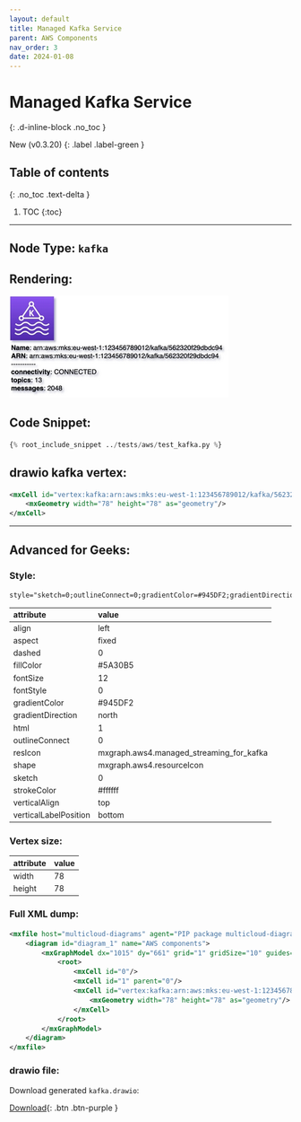 ```yaml
---
layout: default
title: Managed Kafka Service
parent: AWS Components
nav_order: 3
date: 2024-01-08
---
```


# Managed Kafka Service
{: .d-inline-block .no_toc }

New (v0.3.20)
{: .label .label-green }

## Table of contents
{: .no_toc .text-delta }

1. TOC
{:toc}

---


## Node Type: ``kafka``

## Rendering:

![lambda](output/jpg/kafka.jpg)

## Code Snippet:

```python
{% root_include_snippet ../tests/aws/test_kafka.py %}
```

## drawio kafka vertex:

```xml
<mxCell id="vertex:kafka:arn:aws:mks:eu-west-1:123456789012/kafka/562320f29dbdc94" parent="1" vertex="1">
    <mxGeometry width="78" height="78" as="geometry"/>
</mxCell>
```
---

## Advanced for Geeks:

### Style:
```html
style="sketch=0;outlineConnect=0;gradientColor=#945DF2;gradientDirection=north;fillColor=#5A30B5;strokeColor=#ffffff;dashed=0;verticalLabelPosition=bottom;verticalAlign=top;align=left;html=1;fontSize=12;fontStyle=0;aspect=fixed;shape=mxgraph.aws4.resourceIcon;resIcon=mxgraph.aws4.managed_streaming_for_kafka;"
```

| attribute | value |
|:----------|:------|
|align| left |
|aspect| fixed |
|dashed| 0 |
|fillColor| #5A30B5 |
|fontSize| 12 |
|fontStyle| 0 |
|gradientColor| #945DF2 |
|gradientDirection| north |
|html| 1 |
|outlineConnect| 0 |
|resIcon| mxgraph.aws4.managed_streaming_for_kafka |
|shape| mxgraph.aws4.resourceIcon |
|sketch| 0 |
|strokeColor| #ffffff |
|verticalAlign| top |
|verticalLabelPosition| bottom |

### Vertex size:

| attribute | value |
|:---------|:-----------|
| width    | 78  |
| height   |78|

### Full XML dump:
```xml
<mxfile host="multicloud-diagrams" agent="PIP package multicloud-diagrams. Generate resources in draw.io compatible format for Cloud infrastructure. Copyrights @ Roman Tsypuk 2023. MIT license." type="MultiCloud">
    <diagram id="diagram_1" name="AWS components">
        <mxGraphModel dx="1015" dy="661" grid="1" gridSize="10" guides="1" tooltips="1" connect="1" arrows="1" fold="1" page="1" pageScale="1" pageWidth="850" pageHeight="1100" math="0" shadow="1">
            <root>
                <mxCell id="0"/>
                <mxCell id="1" parent="0"/>
                <mxCell id="vertex:kafka:arn:aws:mks:eu-west-1:123456789012/kafka/562320f29dbdc94" value="&lt;b&gt;Name&lt;/b&gt;: arn:aws:mks:eu-west-1:123456789012/kafka/562320f29dbdc94&lt;BR&gt;&lt;b&gt;ARN&lt;/b&gt;: arn:aws:mks:eu-west-1:123456789012/kafka/562320f29dbdc94&lt;BR&gt;-----------&lt;BR&gt;&lt;b&gt;connectivity&lt;/b&gt;: CONNECTED&lt;BR&gt;&lt;b&gt;topics&lt;/b&gt;: 13&lt;BR&gt;&lt;b&gt;messages&lt;/b&gt;: 2048" style="sketch=0;outlineConnect=0;gradientColor=#945DF2;gradientDirection=north;fillColor=#5A30B5;strokeColor=#ffffff;dashed=0;verticalLabelPosition=bottom;verticalAlign=top;align=left;html=1;fontSize=12;fontStyle=0;aspect=fixed;shape=mxgraph.aws4.resourceIcon;resIcon=mxgraph.aws4.managed_streaming_for_kafka;" parent="1" vertex="1">
                    <mxGeometry width="78" height="78" as="geometry"/>
                </mxCell>
            </root>
        </mxGraphModel>
    </diagram>
</mxfile>
```

### drawio file:

Download generated ``kafka.drawio``:

[Download](output/drawio/kafka.drawio){: .btn .btn-purple }